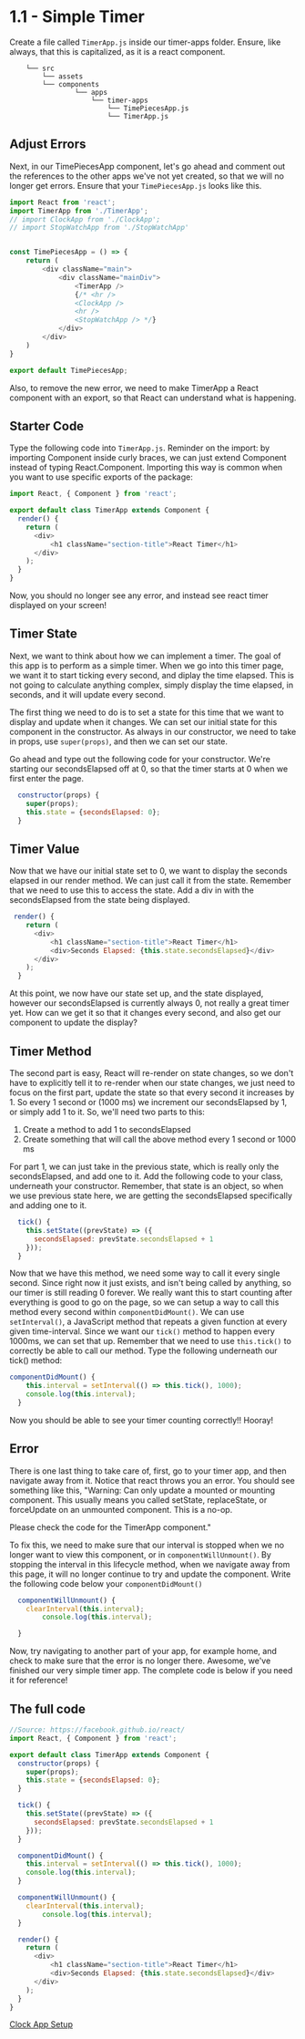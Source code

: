 # 1.1 - Simple Timer

Create a file called `TimerApp.js` inside our timer-apps folder. Ensure, like always, that this is capitalized, as it is a react component.

```text
    └── src
        └── assets
        └── components
                └── apps
                    └── timer-apps
                        └── TimePiecesApp.js
                        └── TimerApp.js
```

## Adjust Errors

Next, in our TimePiecesApp component, let's go ahead and comment out the references to the other apps we've not yet created, so that we will no longer get errors. Ensure that your `TimePiecesApp.js` looks like this.

```javascript
import React from 'react';
import TimerApp from './TimerApp';
// import ClockApp from './ClockApp';
// import StopWatchApp from './StopWatchApp'


const TimePiecesApp = () => {
    return (
        <div className="main">
            <div className="mainDiv">
                <TimerApp />
                {/* <hr />
                <ClockApp />
                <hr />
                <StopWatchApp /> */}
            </div>
        </div>
    )
}

export default TimePiecesApp;
```

Also, to remove the new error, we need to make TimerApp a React component with an export, so that React can understand what is happening.

## Starter Code

Type the following code into `TimerApp.js`. Reminder on the import: by importing Component inside curly braces, we can just extend Component instead of typing React.Component. Importing this way is common when you want to use specific exports of the package:

```javascript
import React, { Component } from 'react';

export default class TimerApp extends Component {
  render() {
    return (
      <div>
          <h1 className="section-title">React Timer</h1> 
      </div>
    );
  }
}
```

Now, you should no longer see any error, and instead see react timer displayed on your screen!

## Timer State

Next, we want to think about how we can implement a timer. The goal of this app is to perform as a simple timer. When we go into this timer page, we want it to start ticking every second, and diplay the time elapsed. This is not going to calculate anything complex, simply display the time elapsed, in seconds, and it will update every second.

The first thing we need to do is to set a state for this time that we want to display and update when it changes. We can set our initial state for this component in the constructor. As always in our constructor, we need to take in props, use `super(props)`, and then we can set our state.

Go ahead and type out the following code for your constructor. We're starting our secondsElapsed off at 0, so that the timer starts at 0 when we first enter the page.

```javascript
  constructor(props) {
    super(props);
    this.state = {secondsElapsed: 0};
  }
```

## Timer Value

Now that we have our initial state set to 0, we want to display the seconds elapsed in our render method. We can just call it from the state. Remember that we need to use this to access the state. Add a div in with the secondsElapsed from the state being displayed.

```javascript
 render() {
    return (
      <div>
          <h1 className="section-title">React Timer</h1> 
          <div>Seconds Elapsed: {this.state.secondsElapsed}</div>
      </div>
    );
  }
```

At this point, we now have our state set up, and the state displayed, however our secondsElapsed is currently always 0, not really a great timer yet. How can we get it so that it changes every second, and also get our component to update the display?

## Timer Method

The second part is easy, React will re-render on state changes, so we don't have to explicitly tell it to re-render when our state changes, we just need to focus on the first part, update the state so that every second it increases by 1. So every 1 second or \(1000 ms\) we increment our secondsElapsed by 1, or simply add 1 to it. So, we'll need two parts to this:

1. Create a method to add 1 to secondsElapsed
2. Create something that will call the above method every 1 second or 1000 ms

For part 1, we can just take in the previous state, which is really only the secondsElapsed, and add one to it. Add the following code to your class, underneath your constructor. Remember, that state is an object, so when we use previous state here, we are getting the secondsElapsed specifically and adding one to it.

```javascript
  tick() {
    this.setState((prevState) => ({
      secondsElapsed: prevState.secondsElapsed + 1
    }));
  }
```

Now that we have this method, we need some way to call it every single second. Since right now it just exists, and isn't being called by anything, so our timer is still reading 0 forever. We really want this to start counting after everything is good to go on the page, so we can setup a way to call this method every second within `componentDidMount()`. We can use `setInterval()`, a JavaScript method that repeats a given function at every given time-interval. Since we want our `tick()` method to happen every 1000ms, we can set that up. Remember that we need to use `this.tick()` to correctly be able to call our method. Type the following underneath our tick\(\) method:

```javascript
componentDidMount() {
    this.interval = setInterval(() => this.tick(), 1000);
    console.log(this.interval);
  }
```

Now you should be able to see your timer counting correctly!! Hooray!

## Error

There is one last thing to take care of, first, go to your timer app, and then navigate away from it. Notice that react throws you an error. You should see something like this, "Warning: Can only update a mounted or mounting component. This usually means you called setState, replaceState, or forceUpdate on an unmounted component. This is a no-op.

Please check the code for the TimerApp component."

To fix this, we need to make sure that our interval is stopped when we no longer want to view this component, or in `componentWillUnmount()`. By stopping the interval in this lifecycle method, when we navigate away from this page, it will no longer continue to try and update the component. Write the following code below your `componentDidMount()`

```javascript
  componentWillUnmount() {
    clearInterval(this.interval);
        console.log(this.interval);

  }
```

Now, try navigating to another part of your app, for example home, and check to make sure that the error is no longer there. Awesome, we've finished our very simple timer app. The complete code is below if you need it for reference!

## The full code

```javascript
//Source: https://facebook.github.io/react/
import React, { Component } from 'react';

export default class TimerApp extends Component {
  constructor(props) {
    super(props);
    this.state = {secondsElapsed: 0};
  }

  tick() {
    this.setState((prevState) => ({
      secondsElapsed: prevState.secondsElapsed + 1
    }));
  }

  componentDidMount() {
    this.interval = setInterval(() => this.tick(), 1000);
    console.log(this.interval);
  }

  componentWillUnmount() {
    clearInterval(this.interval);
        console.log(this.interval);
  }

  render() {
    return (
      <div>
          <h1 className="section-title">React Timer</h1> 
          <div>Seconds Elapsed: {this.state.secondsElapsed}</div>
      </div>
    );
  }
}
```

[Clock App Setup](1.2-clock-app.md)

